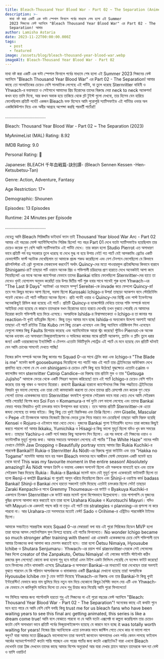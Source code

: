 ```yaml
---
title: Bleach-Thousand Year Blood War - Part 02 ~ The Separation (Anime)
description: >-
  মাথা নষ্ট করা একটি এক ঘন্টা স্পেশাল ফিনালে পর্বের মাধ্যমে শেষ হলো এই Summer
  2023 সিজনের বেস্ট অ্যানিমে "Bleach Thousand Year Blood War" এর Part 02 - The
  Separation! আমার
author: Lamisha Astaria
date: 2023-11-22T00:00:00.000Z
tags:
  - post
  - featured
image: /assets/blog/bleach-thousand-year-blood-war.webp
imageAlt: Bleach-Thousand Year Blood War - Part 02
---
```


মাথা নষ্ট করা একটি এক ঘন্টা স্পেশাল ফিনালে পর্বের মাধ্যমে শেষ হলো এই Summer 2023 সিজনের বেস্ট অ্যানিমে "Bleach Thousand Year Blood War" এর Part 02 - The Separation! আমার কাছে তো সাংঘাতিকের চেয়েও বেশি সাংঘাতিক লেগেছে এই পার্টটা, যা তুলে ধরেছে Sternritter বাহিনী ও Yhwach-র ভয়াবহতা ও সেইসাথে আমাদের প্রিয় হিরোদের তাদের বিরুদ্ধে দেয়া neck to neck অ্যাকশন! কখন হাত তালি দিবো, আর কখন অবাক হয়ে তাকিয়ে থেকে প্লট টুইস্ট গুলো দেখবো, তার হিসেব যেন হারিয়ে ফেলেছিলাম প্রতিটি পর্বে!! একজন Bleach‌ ভক্ত হিসেবে আমি পুরোপুরি স্যাটিসফাইড এই পার্টটার ওভার অল একজিকিউশান নিয়ে এবং অধীর আগ্রহে অপেক্ষা করছি পরবর্তী পার্টের!! 

.................................

Bleach: Thousand Year Blood War - Part 02 ~ The Separation (2023) 

MyAnimeList (MAL) Rating: 8.92 

IMDB Rating: 9.0

Personal Rating: 💯

Japanese: BLEACH 千年血戦篇-訣別譚- (Bleach Sennen Kessen -Hen- Ketsubetsu-Tan) 

Genre: Action, Adventure, Fantasy 

Age Restriction: 17+ 

Demographic: Shounen 

Episodes: 13 Episodes 

Runtime: 24 Minutes per Episode 

.................................

যেহেতু আমি Bleach সিরিজটির ডাইহার্ড ফ্যান তাই Thousand Year blood War Arc - Part 02 আমার এই বছরের মোস্ট অ্যান্টিসিপেটেড সিরিজ ছিলো! গত বছর Part 01 দেখে যতটা স্যাটিসফাইড হয়েছিলাম তার চেয়েও কয়েক গুণ বেশি আমি স্যাটিসফাইড এই পার্টটা দেখে। তার কারন হলো Studio Pierrot এত অসাধারণ ভাবে প্রতিটি পর্ব যত্ন সহকারে তুলে ধরেছে যা দেখে মুগ্ধ না হয়ে উপায় নেই! গত পার্টে যেই আপকামিং থ্রেটের একটি ডেভাস্টেটিং ফার্স্ট অ্যাটাক দেখেছিলাম তা আমাকে প্রচন্ড শকড করেছিলো এবং বেশ টেনশনে ফেলেছিলো যে কিভাবে প্রটাগনিস্টরা এই থ্রেট গুলোকে মোকাবেলা করবে?! অর্থাৎ Quincy-দের মতো পাওয়ারফুল প্রতিদ্বন্দ্বিদের কিভাবে হারাবে Shinigami-রা? তাছাড়া পার্ট ওয়ানে অনেক প্রিয় ও শক্তিশালী চরিত্রদের প্রাণ হারাতে দেখে অনেকটাই আশা কমে গিয়েছিলো! এর মাঝে অনেক ক্যাপ্টেনরা যেভাবে তাদের Bankai হারিয়ে ফেলেছিলো Sternritter-দের হাতে তা দেখেও খুবই হোপলেস অনুভব করেছি! তার উপর দ্বিতীয় পার্ট শুরু হবার সাথে সাথেই শুরু হলো Yhwach-এর "The Last 9 Days" অ্যাটাক! এর মাধ্যমে সম্পূর্ণ Sereitei-কে invade করে ফেললো Quincy-রা! তবে সব কিছুর মাঝেও আশা ছিলো, ভরসা ছিলো Kurosaki Ichigo-র উপর! তাছাড়া অ্যাকশন বাদে স্টোরিটেলিং পয়েন্ট থেকেও এই পার্টে গভীরতা অনেক ছিলো। প্রতি পর্বেই ওয়ার ও Quincy-দের হিস্ট্রি এবং পাস্ট ইভেন্টসের অনেককিছুই রিভিল করা হয়েছে এই পার্টে। প্রতিটি Quincy-র ব্যাকস্টোরি দেখিয়ে তাদের শক্তি সম্পর্কে ভালো আইডিয়া দেয়া হয়েছে যে কারনে তাদেরকে যখন হিরোদের হাতে হারতে দেখেছি তখন বুঝতে পেরেছি যে আমাদের হিরোরা কতটা শক্তিশালী হয়ে ফিরে এসেছে। অপরদিকে Ishida-র বিশ্বাসঘাতকতা ও Ichigo-র তা জানার পর reaction-টা খুবই হার্টব্রেকিং ছিলো। কিন্তু তবুও আমার মনে হচ্ছে Ishida-র অন্যকোন উদ্দেশ্য অবশ্যই আছে! তাছাড়া এই পার্টে রাইটার Tite Kubo বেশ কিছু চেঞ্জেস এনেছেন এবং কিছু অ্যানিমে ওরিজিনাল সিন এনেছেন যেগুলো মাঙ্গার কিছু Faults রিপেয়ার করেছে এবং অ্যানিমেটাকে আরো স্ট্রং করেছে! স্টুডিও Pierrot-কে অনেক অনেক ধন্যবাদ এত অসাধারণ ভিজুয়ালাইজেশন ও সাউন্ডের কাজের মাঝে প্রতিটি অ্যাকশন, প্ল্যানিং ও প্লটিং তুলে ধরার জন্য! একটি ওয়ারজোনের ইনটেন্সিটি ও টেনশন এতোটা বিউটিফুলি পোর্ট্রেড এই পার্টে যে মনে হয়েছে যেন প্রতিটি ঘটনাই যেন আমি চোখের সামনেই দেখতে পাচ্ছি! 

নিজের রুটস সম্পর্কে অনেক কিছু জানার পর Squad 0-এর সাথে ট্রেনিং করা এবং Ichigo-র "The Blade is me" মমেন্টা জাস্ট goosebumps দিয়েছিলো গত পার্টে! আর এই পার্টে তার ট্রেইনিংয়ের আউটকাম দেখে প্রমানিত হয়ে গেলো যে সে এখন shinigami-র চেয়েও বেশি কিছু হয়ে উঠেছে! যুদ্ধক্ষেত্রে এতোটা calm ও কালেক্টেড ভাবে sternritter Catnip Candice-এর বিরুদ্ধে তার প্রতিটা মুভ ও তার "Getsuga Jujisho" আমাকে ভেতর থেকে একটি শিহরণ অনুভব করিয়েছে! তবে এই পার্টে Ichigo-র চেয়েও বেশি শাইন করেছে তার বন্ধু বান্ধব ও অন্যান্য হিরোরা। প্রথমেই Bankai হারানো ক্যাপ্টেনদের নিজ নিজ পদ্ধতিতে ট্রেইনিংয়ের বিষয়টা খুব ভালো লেগেছে এবং তারা যেই কামব্যাকটা করলো তা দেখে তাদের প্রতি রেসপেক্ট যেন কয়েক গুণ বেড়ে গেলো! তাদের একেকজনের হাতে Sternritter বদমাইশ গুলোকে সেইরকম ভাবে মারা খেতে দেখে আমি সেইরকম শান্তি পেয়েছি! বিশেষ করে Soi Fon ও Komamura-র পর্ব দুটো বেশ ভালো লেগেছে এবং তাদের Bankai ফেরত পাবার বিষয়টাও খুবই চমৎকার ভাবে উপস্থাপন করা হয়েছে। তবে আমার প্রতিটি Sternritter-কে এতো জঘন্য লেগেছে তা বলার বাইরে। কিছু কিছু তো খুবই বিরক্তিকর এবং ক্রিঞ্জি ছিলো। যেমন Giselle, Mascular ও Pepe এই তিনজনকে আমার নিজেরই স্ক্রিনের ভেতর ঢুকে গিয়ে মারতে মন চেয়েছিল! তাছাড়া আমি বিরক্ত হয়েছি Kensei ও Rojuro-র এইভাবে মারা খেতে দেখে। দুজনের Bankai গুলো ইন্টারেস্টিং হলেও তারা কাজের কিছুই করতে পারলো না! আবার Ikkaku, Yumichika ও Hisagi-র কিছু ভালো মুহূর্ত ছিলো যদিও খুব কম সময়ের জন্য। তাছাড়া Yachiru-র একটি পর্বে মজার কিছু অ্যাকশন সিন ছিলো। 
এর পর বলবো এই সিজনের ওয়াও ও ফ্যান্টাসটিক মুহূর্ত গুলোর কথা। আমার সবচেয়ে অসাধারণ লেগেছে এই পার্টের "The White Haze" নামের পর্বটা যেখানে টোটালি Jaw Dropping ও Beautifully portray হয়েছে আমার প্রিয় Rukia Kuchiki-র পারফেক্ট Bankai!!! Rukia-র Sternritter Äs Nödt-এর বিরুদ্ধে পুরো ফাইটটা এবং তার "Hakka no Togame" মমেন্টটা আমার মনে হয় সকল Bleach ভক্তদের মনে আজীবন মোস্ট মেমরেবল একটি মমেন্ট হয়ে থেকে যাবে! This was my favourite moment in the entire season! Absolutely amazing!! Äs Nödt অসম্ভব ক্রিপি ও ভয়াবহ একজন অপনেন্ট ছিলো এটা সকলকে মানতেই হবে এবং তাকে সেইরকম টক্কর দিয়েছে Rukia। Rukia-র Bankai মমেন্ট বাদে যেই মুহুর্ত গুলো একেবারেই ফাটাফাটি ছিলো তা হলো Renji-র কমপ্লিট Bankai যা পুরোই আগুন ধরিয়ে দিয়েছিলো স্ক্রিনে এবং Shinji-র ওয়াইল্ড কার্ড badass Bankai! Shinji-র Bankai দেখে হয়তো সকলেই তালি দিয়েছে এতটাই চমৎকার ছিলো সেটা! তাছাড়া Zaraki Kenpachi-র সাথে Gremmy Thoumeaux-এর ফাইট ও Byakuya Kuchiki-র একসাথে তিনজন Sternritter-কে ফাইট করার মমেন্ট গুলো বিশেষভাবে উল্লেখযোগ্য। তার পাশাপাশি যে দুজনের বুদ্ধির প্রশংসা আলাদা করে করতেই হবে তারা হলো Urahara Kisuke ও Kurotsuchi Mayuri। যদিও আমি Mayuri-কে একদমই পছন্দ করি না তবুও এই পার্টে তার strategies ও planning-এর প্রশংসা না করে পারবো না। আর Urahara-তো সবসময়ের মতোই বেস্ট! Sado ও Orihime-র এন্ট্রিটাও পারফেক্টলি টাইমড ছিলো। 

আমাকে সবচাইতে সারপ্রাইজ করেছে Squad 0-এর মেম্বাররা! বলা যায় এই পুরো সিরিজের হিডেন MVP হলো তারা যাদের আসল পোটেনশিয়াল ফুল ডিসপ্লে হয়েছে এই পার্টের ফিনালেতে। No wonder Ichigo became so much stronger after training with them! এরা একেকটা একেকজনের চেয়ে বেশি শক্তিশালী তবে আমার তিনজনের কথা আলাদা করে মেনশন করতেই হবে। তারা হলো Ōetsu Nimaiya, Hyousube Ichibe ও Shutara Senjumaru। Yhwach-এর রয়াল গার্ড sternritter-দেরকে সেই লেভেলের টক্কর দিলো creator of the Zanpakuto, Ōetsu Nimaiya! এই লোকের ফাইটিং স্টাইলটা কঠিন রকমের কুল লেগেছে! কোনো কথা হবেনা শুধু হবে মাইর! এমন টাইপ একটা ফিলিংস পেয়েছি সে যতক্ষন ফাইট করেছে! তবে ফিনালের মেইন ধামাকাটা এসেছে  Shutara-র অসাধারণ Bankai-এর মাধ্যমে!! যারা দেখেছেন তারা অবশ্যই বুঝতে পারবেন যে কি পরিমান আশ্চর্যজনক ও ধামাকাদার একটি Bankai দেখানো হয়েছে তার! অপরদিকে Hyousube Ichibe হেড টু হেড ফাইট দিয়েছে Yhwach-এর বিরুদ্ধে এবং তার Bankai-টা কিন্তু খুবই ইন্টারেস্টিং! যেভাবে করে নাম ভুলিয়ে দিয়ে নতুন নাম দিয়ে যেকোনো কিছুর বৈশিষ্ট্য বদলে দেয় এটি  এবং Yhwach-কে যেভাবে সে কালিকুলি মাখিয়ে দিলো তা দেখে শুধু চিয়ার করে গিয়েছি আমি পুরো ফিনালেতে! 

সব মিলিয়ে আমার জন্য পার্সোনালি হয়তো শুধু এই সিজনের না এই পুরো বছরের বেস্ট অ্যানিমে "Bleach: Thousand Year Blood War - Part 02 - The Separation"! অনেকের কাছে এই কথাটা শুনে মনে হতে পারে যে আমি বেশি বেশি বলছি কিন্তু trust me for us bleach fans who have been waiting years to see this final arc getting animated, this series is like a dream come true! আমি বলে বোঝাতে পারবো না যে আমি যতটা এক্সপেক্ট বা কল্পনা করেছিলাম তার চেয়েও কতটা বেশি অসাধারণ ভাবে প্রতিটি পর্বের ভিজুয়ালাইজেশন হয়েছে যে কারনে মনে হচ্ছে it was totally worth waiting for years! নিজের প্রিয় অ্যানিমেকে এতো চমৎকার ভাবে জাস্টিস পেতে দেখে কার না ভালো লাগে বলুন? যারা আমার মতো Bleach ভালোবাসেন তারা অবশ্যই জানাবেন আপনাদের এখন পর্যন্ত কেমন লাগছে ফাইনাল আর্কের অ্যাডাপ্টেশনটা? কতটা শান্তি পাচ্ছেন এবং পরের পার্টের জন্য কতটা এক্সাইটেড? যারা এখনো Bleach দেখেননি তারা প্লিজ দেখবেন তাদের কাছে আমার বিশেষ অনুরোধ! আর যারা দেখার প্ল্যানে আছেন তাদেরকে অল দ্যা বেস্ট ও হ্যাপি ওয়াচিং! 
